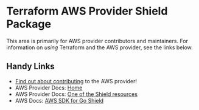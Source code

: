 # Terraform AWS Provider Shield Package
<!-- markdownlint-disable MD026 -->
This area is primarily for AWS provider contributors and maintainers. For information on _using_ Terraform and the AWS provider, see the links below.


## Handy Links
* [Find out about contributing](../../../docs/contributing) to the AWS provider!
* AWS Provider Docs: [Home](https://registry.terraform.io/providers/hashicorp/aws/latest/docs)
* AWS Provider Docs: [One of the Shield resources](https://registry.terraform.io/providers/hashicorp/aws/latest/docs/resources/shield_protection)
* AWS Docs: [AWS SDK for Go Shield](https://docs.aws.amazon.com/sdk-for-go/api/service/shield/)
